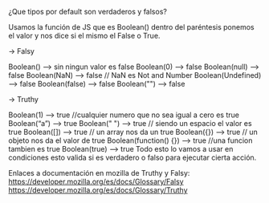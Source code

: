 ¿Que tipos por default son verdaderos y falsos?

Usamos la función de JS que es Boolean() dentro del paréntesis ponemos el valor y nos dice si el mismo el False o True.

-> Falsy

Boolean() —> sin ningun valor es false
Boolean(0) —> false
Boolean(null) —> false
Boolean(NaN) —> false // NaN es Not and Number
Boolean(Undefined) —> false
Boolean(false) —> false
Boolean("") —> false

-> Truthy

Boolean(1) —> true //cualquier numero que no sea igual a cero es true
Boolean(“a”) —> true
Boolean(" ") —> true // siendo un espacio el valor es true
Boolean([]) —> true // un array nos da un true
Boolean({}) —> true // un objeto nos da el valor de true
Boolean(function() {}) —> true //una funcion tambien es true
Boolean(true) —> true
Todo esto lo vamos a usar en condiciones esto valida si es verdadero o falso para ejecutar cierta acción.

Enlaces a documentación en mozilla de Truthy y Falsy:
https://developer.mozilla.org/es/docs/Glossary/Falsy
https://developer.mozilla.org/es/docs/Glossary/Truthy